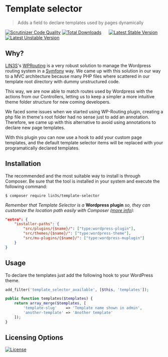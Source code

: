 # Template selector
> Adds a field to declare templates used by pages dynamically

[![Scrutinizer Code Quality](https://scrutinizer-ci.com/g/LIN3S/WPTemplateSelector/badges/quality-score.png?b=master)](https://scrutinizer-ci.com/g/LIN3S/WPTemplateSelector/?branch=master)
[![Total Downloads](https://poser.pugx.org/lin3s/template-selector/downloads)](https://packagist.org/packages/lin3s/template-selector)
&nbsp;&nbsp;&nbsp;&nbsp;
[![Latest Stable Version](https://poser.pugx.org/lin3s/template-selector/v/stable.svg)](https://packagist.org/packages/lin3s/template-selector)
[![Latest Unstable Version](https://poser.pugx.org/lin3s/template-selector/v/unstable.svg)](https://packagist.org/packages/lin3s/template-selector)

## Why?
[LIN3S][1]'s [WPRouting][2] is a very robust solution to manage the Wordpress routing system in a [Symfony][3] way.
We came up with this solution in our way to a MVC architecture because many PHP files where scattered in our template
root directory with dummy unstructured code.

This way, we are now able to match routes used by Wordpress with the actions from our Controllers, letting us to keep
a simpler a more intuitive theme folder structure for new coming developers.

We faced some issues when we started using WP-Routing plugin, creating a php file in theme's root folder had no sense
just to add an annotation. Therefore, we came up with this alternative to avoid using annotations to declare new page templates.

With this plugin you can now use a hook to add your custom page templates, and the default template selector items will
be replaced with your programatically declared templates.

## Installation
The recommended and the most suitable way to install is through Composer. Be sure that the tool is installed in your
system and execute the following command:
```
$ composer require lin3s/template-selector
```
*Remember that Template Selector is a* **Wordpress plugin** *so, they can customize the location path easily with
Composer ([more info][5]):*
```json
"extra": {
    "installer-paths": {
        "src/plugins/{$name}/": ["type:wordpress-plugin"],
        "src/themes/{$name}/": ["type:wordpress-theme"],
        "src/mu-plugins/{$name}/": ["type:wordpress-muplugin"]
    }
}
```

## Usage
To declare the templates just add the following hook to your WordPress theme.
```php
add_filter('template_selector_available', [$this, 'templates']);

public function templates($templates) {
    return array_merge($templates, [
        'template-slug'    => 'Template name shown in admin',
        'another-template' => 'Another template'
    ]);
}
```

## Licensing Options
[![License](https://poser.pugx.org/lin3s/template-selector/license.svg)](https://github.com/LIN3S/WPTemplateSelector/blob/master/LICENSE)

[1]: http://lin3s.com
[2]: https://github.com/LIN3S/WPRouting
[3]: https://symfony.com/
[4]: https://getcomposer.org/
[5]: https://getcomposer.org/doc/faqs/how-do-i-install-a-package-to-a-custom-path-for-my-framework.md
